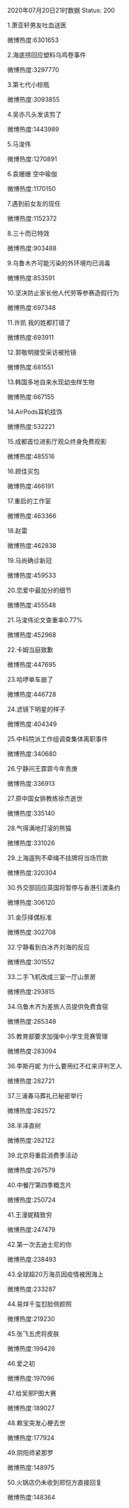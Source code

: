2020年07月20日21时数据
Status: 200

1.萧亚轩男友吐血送医

微博热度:6301653

2.海底捞回应塑料乌鸡卷事件

微博热度:3297770

3.第七代小棕瓶

微博热度:3093855

4.吴亦凡头发该剪了

微博热度:1443989

5.马浚伟

微博热度:1270891

6.袁姗姗 空中瑜伽

微博热度:1170150

7.遇到前女友的现任

微博热度:1152372

8.三十而已特效

微博热度:903488

9.乌鲁木齐可能污染的外环境均已消毒

微博热度:853591

10.坚决防止家长他人代劳等参赛造假行为

微博热度:697348

11.许凯 我的姓都打错了

微博热度:693911

12.郭敬明接受采访被抢镜

微博热度:681551

13.韩国多地自来水现幼虫样生物

微博热度:667155

14.AirPods耳机挂饰

微博热度:532221

15.成都首位进影厅观众终身免费观影

微博热度:485516

16.顾佳买包

微博热度:466191

17.重启的工作室

微博热度:463366

18.赵雷

微博热度:462838

19.马尚确诊新冠

微博热度:459533

20.恋爱中最加分的细节

微博热度:455548

21.马浚伟论文查重率0.77%

微博热度:452968

22.卡姆当庭致歉

微博热度:447695

23.哈啰单车崩了

微博热度:446728

24.滤镜下明星的样子

微博热度:404349

25.中科院派工作组调查集体离职事件

微博热度:340680

26.宁静问王霏霏今年贵庚

微博热度:336913

27.原中国女排教练徐杰逝世

微博热度:335140

28.气得满地打滚的熊猫

微博热度:331026

29.上海遛狗不牵绳不挂牌将当场罚款

微博热度:320304

30.外交部回应英国将暂停与香港引渡条约

微博热度:306120

31.金莎择偶标准

微博热度:302708

32.宁静看到白冰齐刘海的反应

微博热度:301552

33.二手飞机改成三室一厅山景房

微博热度:293815

34.乌鲁木齐为差旅人员提供免费食宿

微博热度:285348

35.教育部要求加强中小学生竞赛管理

微博热度:283094

36.李斯丹妮 为什么要用红不红来评判艺人

微博热度:282721

37.三浦春马葬礼已秘密举行

微博热度:282572

38.半泽直树

微博热度:282122

39.北京将重启消费季活动

微博热度:267579

40.中餐厅第四季概念片

微博热度:250724

41.王漫妮精致穷

微博热度:247479

42.第一次去迪士尼的你

微博热度:238493

43.全球超20万海员因疫情被困海上

微博热度:233287

44.易烊千玺怼脸侧颜照

微博热度:219230

45.张飞五虎将皮肤

微博热度:199426

46.爱之初

微博热度:197096

47.给吴邪P图大赛

微博热度:189027

48.赖宝突发心梗去世

微博热度:177924

49.阴阳师紧那罗

微博热度:148975

50.火锅店仍未收到郑恺方直接回复

微博热度:148364

